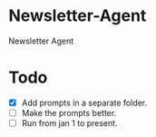 # Newsletter-Agent
Newsletter Agent



# Todo
- [x] Add prompts in a separate folder. 
- [ ] Make the prompts better.
- [ ] Run from jan 1 to present.
